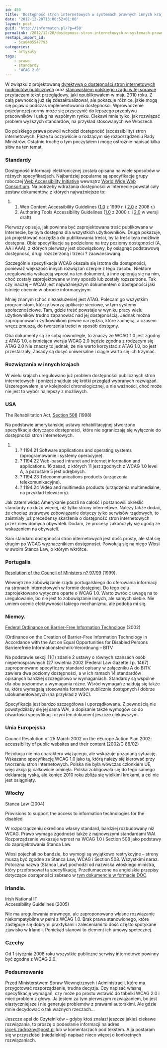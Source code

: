 ```yaml
---
id: 450
title: 'Dostępność stron internetowych w systemach prawnych innych krajów'
date: '2012-12-20T13:00:52+01:00'
layout: post
guid: 'http://informaton.pl/?p=450'
permalink: /2012/12/20/dostepnosc-stron-internetowych-w-systemach-prawnych-innych-krajw/
restapi_import_id:
    - 5ca8405547793
categories:
    - artykuły
tags:
    - prawo
    - standardy
    - 'WCAG 2.0'
---
```


W związku z projektowaną [dyrektywą o dostępności stron internetowych podmiotów publicznych](http://informaton.pl/?p=413) oraz [stanowiskiem polskiego rządu w tej sprawie](http://informaton.pl/?p=446) przytaczam tekst przeglądowy, jaki opublikowałem w maju 2010 roku. Z całą pewnością już się zdezaktualizował, ale pokazuje różnice, jakie mogą się pojawić podczas implementowania dostępności. Wprowadzenie pojedynczej normy może się przyczynić do lepszego przepływu pracowników i usług na wspólnym rynku. Ciekawi mnie tylko, jak rozwiązać problem wyższych standardów, na przykład stosowanych we Włoszech.

Do polskiego prawa powoli wchodzi dostępność (accessibility) stron internetowych. Piszę tu oczywiście o rodzącym się rozporządzeniu Rady Ministrów. Ostatnio trochę o tym poczytałem i mogę ostrożnie napisać kilka słów na ten temat.

### Standardy

Dostępność informacji elektronicznej została opisana na wiele sposobów w różnych specyfikacjach. Najbardziej popularne są specyfikacje grupy roboczej [Web Accessibility Initiative](http://www.w3.org/wai) wewnątrz [World Wide Web Consortium](http://www.w3.org). Na potrzeby wdrażania dostępności w Internecie powstał cały zestaw dokumentów, z których najważniejsze to:

1. 1. Web Content Accessibility Guidelines ([1.0](http://www.w3.org/TR/WCAG10/) z 1999 r. i [2.0](http://www.w3.org/TR/WCAG20/) z 2008 r.)
    2. Authoring Tools Accessibility Guidelines ([1.0](http://www.w3.org/TR/ATAG10/) z 2000 r. i [2.0](http://www.w3.org/TR/ATAG20/) w wersji draft)

Pierwszy opisuje, jak powinna być zaprojektowana treść publikowana w Internecie, by była dostępna dla wszystkich użytkowników. Druga pokazuje, jak projektować narzędzia do publikowania treści, by ta treść była możliwie dostępna. Obie specyfikacje są podzielone na trzy poziomy dostępności (A, AA i AAA), z których pierwszy jest obowiązkowy, by osiągnąć podstawową dostępność, drugi rozszerzoną i trzeci ? zaawansowaną.

Szczególnie specyfikacja WCAG okazała się istotna dla dostępności, ponieważ większość innych rozwiązań czerpie z tego zasobu. Niektóre uregulowania wskazują wprost na ten dokument, a inne opierają się na nim, choć zostały zaprojektowane w inny sposób lub zostały rozszerzone. Tak czy inaczej – WCAG jest najważniejszym dokumentem o dostępności jaki istnieje obecnie w obrocie informacyjnym.

Mniej znanym (choć niezasłużenie) jest ATAG. Polecam go wszystkim programistom, którzy tworzą aplikacje sieciowe, w tym systemy społecznościowe. Tam, gdzie treść powstaje w wyniku pracy wielu użytkowników trudno zapanować nad jej dostępnością. Jednak można zaproponować użytkownikom pewne narzędzia, które zachęcą, a czasem wręcz zmuszą, do tworzenia treści w sposób dostępny.

Oba dokumenty są ze sobą równoległe, to znaczy że WCAG 1.0 jest zgodny z ATAG 1.0, a istniejąca wersja WCAG 2.0 będzie zgodna z rodzącym się ATAG 2.0 Nie znaczy to jednak, że nie warto korzystać z ATAG 1.0, bo jest przestarzały. Zasady są dosyć uniwersalne i ciągle warto się ich trzymać.

### Rozwiązania w innych krajach

W wielu krajach uregulowano już problem dostępności publicznych stron internetowych i poniżej znajduje się krótki przegląd wybranych rozwiązań. Uszeregowałem je w kolejności chronologicznej, a nie ważności, choć może nie jest to wybór najlepszy z możliwych.

### USA

The Rehabilitation Act, [Section 508](http://www.section508.gov) (1998)

Na podstawie amerykańskiej ustawy rehabilitacyjnej stworzono specyfikacje dotyczące dostępności, które nie ograniczają się wyłącznie do dostępności stron internetowych.

1. 1. ? 1194.21 Software applications and operating systems (oprogramowanie i systemy operacyjne).
    2. ? 1194.22 Web-based intranet and internet information and applications. 16 zasad, z których 11 jest zgodnych z WCAG 1.0 level A, a pozostałe 5 jest odrębnych.
    3. ? 1194.23 Telecommunications products (urządzenia telekomunikacyjne).
    4. ? 1194.24 Video and multimedia products (urządzenia multimedialne, na przykład telewizory).

Jak zatem widać Amerykanie poszli na całość i postanowili określić standardy na dużo więcej, niż tylko strony internetowe. Należy także dodać, że chociaż ustawowe zobowiązanie dotyczy tylko serwisów rządowych, to zaistniały już precedensy skarżenia o dostępność stron internetowych przez niewidomych obywateli. Dodam, że procesy zakończyły się ugodą ze wskazaniem na obywateli.

Sam standard dostępności stron internetowych jest dość prosty, ale stał się drugim po WCAG wyznacznikiem dostępności. Powołują się na niego Włosi w swoim Stanca Law, o którym wkrótce.

### Portugalia

[Resolution of the Council of Ministers n? 97/99](http://www.acesso.umic.pt/acesso/res9799_en.htm) (1999).

Wewnętrzne zobowiązanie rządu portugalskiego do oferowania informacji na stronach internetowych w formie dostępnej. Do tego celu zaprojektowano wytyczne oparte o WCAG 1.0. Warto zwrócić uwagę na to uregulowanie, bo nie jest to zobowiązanie innych, ale samych siebie. Nie umiem ocenić efektywności takiego mechanizmu, ale podoba mi się.

### Niemcy.

[Federal Ordinance on Barrier-Free Information Technology](http://www.einfach-fuer-alle.de/artikel/bitv_english/bitv_annex1/) (2002)

(Ordinance on the Creation of Barrier-Free Information Technology in Accordance with the Act on Equal Opportunities for Disabled Persons Barrierefreie Informationstechnik-Verordnung – BITV

Na podstawie sekcji 11(1) zdanie 2 ustawy o równych szansach osób niepełnosprawnych (27 kwietnia 2002 (Federal Law Gazette I p. 1467) zaproponowano specyficzny standard opisany w załączniku A do BITV. zawiera dwa poziomy dostępności, a w ich ramach 14 standardów opisanych bardziej szczegółowo w wymaganiach. Standardy są wspólne dla obu poziomów, a wymagania różne. Wśród wymagań znajdują się także te, które wymagają stosowania formatów publicznie dostępnych i dobrze udokumentowanych (na przykład z W3C).

Specyfikacja jest bardzo szczegółowa i uporządkowana. Z pewnością nie powstydziłaby się jej sama WAI, a dopisanie także wymogów co do otwartości specyfikacji czyni ten dokument jeszcze ciekawszym.

### Unia Europejska

Council Resolution of 25 March 2002 on the eEurope Action Plan 2002: accessibility of public websites and their content (2002/C 86/02)

Rezolucja nie ma charakteru wiążącego, ale wskazuje pożądaną sytuację. Wskazano specyfikację WCAG 1.0 jako tą, którą należy się kierować przy tworzeniu stron internetowych. Polska nie była wówczas członkiem UE, więc akcja ją całkowicie ominęła. Polska zobligowała się do tego samego deklaracją ryską, ale koniec 2010 roku zbliża się wielkimi krokami, a cel nie jest osiągnięty.

### Włochy

Stanca Law (2004)

Provisions to support the access to information technologies for the disabled

W rozporządzeniu określono własny standard, bardziej rozbudowany niż WCAG. Prawo wymaga zgodności także z najnowszymi standardami WAI. Rozporządzenie wskazuje wprost na WCAG 1.0 i Section 508 jako podstawy do zaprojektowania Stanca Law.

Włosi pojechali po bandzie, bo wymogi są wyjątkowo restrykcyjne – strony muszą być zgodne ze Stanca Law, WCAG i Section 508. Wszystkimi naraz. Potoczna nazwa (Stanca Law) pochodzi od nazwiska włoskiego ministra, który przeforsował tą specyfikację. Przetłumaczone na angielskie przepisy dotyczące dostępności zebrano w [tym dokumencie w formacie DOC](http://www.pubbliaccesso.it/normative/Italian_Legislation_on_Accessibility.doc).

### Irlandia.

Irish National IT  
Accessibility Guidelines (2005)

Nie ma uregulowania prawnego, ale zaproponowano własne rozwiązanie niekompatybilne w pełni z WCAG 1.0. Brak prawa stanowionego, które zastępuje się dobrymi praktykami i zaleceniami to dość często spotykane zjawisko w Irlandii. Poniekąd stanowi to element ich umowy społecznej.

### Czechy

Od 1 stycznia 2008 roku wszystkie publiczne serwisy internetowe powinny być zgodne z WCAG 2.0.

### Podsumowanie

Przed Ministerstwem Spraw Wewnętrznych i Administracji, które ma przygotować rozporządzenie, trudna decyzja. Czy napisać własną specyfikację wymagań, czy może po prostu wstawić do tabelki WCAG 2.0 i mieć problem z głowy. Ja jestem za tym pierwszym rozwiązaniem, bo jest elastyczniejsze i nie generuje problemów z prawami autorskimi. Ale gdzie mnie decydować o tak ważnych rzeczach…

Jeszcze apel do Czytelników – gdyby ktoś znalazł jeszcze jakieś ciekawe rozwiązania, to proszę o podesłanie informacji na adres <jacek.zadrozny@post.pl> lub w komentarzach pod tekstem. A ja postaram się w przyszłości (niedalekiej) napisać nieco więcej o konkretnych rozwiązaniach.